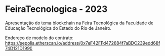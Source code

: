 # FeiraTecnologica - 2023

Apresentação do tema blockchain na Feira Tecnológica da Faculdade de Educação Tecnológica do Estado do Rio de Janeiro.

Endereço de modelo do contrato:
https://sepolia.etherscan.io/address/0x7eF42FFd472684f7aBDC239edd68f74D121D1990
